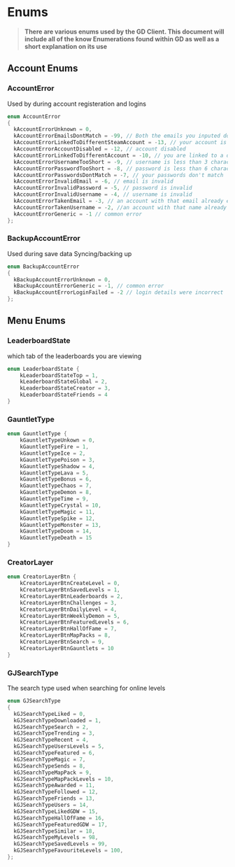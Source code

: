# Enums

> **There are various enums used by the GD Client. This document will include all of the know Enumerations found within GD as well as a short explanation on its use**

## Account Enums

### AccountError

Used by during account registeration and logins

```cpp
enum AccountError
{
  kAccountErrorUnknown = 0,
  kAccountErrorEmailsDontMatch = -99, // Both the emails you inputed do not match 
  kAccountErrorLinkedToDifferentSteamAccount = -13, // your account is linked to a different steam account
  kAccountErrorAccountDisabled = -12, // account disabled
  kAccountErrorLinkedToDifferentAccount = -10, // you are linked to a different account
  kAccountErrorUsernameTooShort = -9, // username is less than 3 characters
  kAccountErrorPasswordTooShort = -8, // password is less than 6 characters
  kAccountErrorPasswordsDontMatch = -7, // your passwords don't match
  kAccountErrorInvalidEmail = -6, // email is invalid
  kAccountErrorInvalidPassword = -5, // password is invalid
  kAccountErrorInvalidUsername = -4, // username is invalid
  kAccountErrorTakenEmail = -3, // an account with that email already exists
  kAccountErrorTakenUsername = -2, //an account with that name already exists
  kAccountErrorGeneric = -1 // common error
};
```

### BackupAccountError

Used during save data Syncing/backing up

```cpp
enum BackupAccountError
{
  kBackupAccountErrorUnknown = 0,
  kBackupAccountErrorGeneric = -1, // common error
  kBackupAccountErrorLoginFailed = -2 // login details were incorrect
};
```

## Menu Enums

### LeaderboardState

which tab of the leaderboards you are viewing

```cpp
enum LeaderboardState {
    kLeaderboardStateTop = 1,
    kLeaderboardStateGlobal = 2,
    kLeaderboardStateCreator = 3,
    kLeaderboardStateFriends = 4
}
```

### GauntletType

```cpp
enum GauntletType {
    kGauntletTypeUnkown = 0,
    kGauntletTypeFire = 1,
    kGauntletTypeIce = 2,
    kGauntletTypePoison = 3,
    kGauntletTypeShadow = 4,
    kGauntletTypeLava = 5,
    kGauntletTypeBonus = 6,
    kGauntletTypeChaos = 7,
    kGauntletTypeDemon = 8,
    kGauntletTypeTime = 9,
    kGauntletTypeCrystal = 10,
    kGauntletTypeMagic = 11,
    kGauntletTypeSpike = 12,
    kGauntletTypeMonster = 13,
    kGauntletTypeDoom = 14,
    kGauntletTypeDeath = 15
}
```

### CreatorLayer

```cpp
enum CreatorLayerBtn {
    kCreatorLayerBtnCreateLevel = 0,
    kCreatorLayerBtnSavedLevels = 1,
    kCreatorLayerBtnLeaderboards = 2,
    kCreatorLayerBtnChallenges = 3,
    kCreatorLayerBtnDailyLevel = 4,
    kCreatorLayerBtnWeeklyDemon = 5,
    kCreatorLayerBtnFeaturedLevels = 6,
    kCreatorLayerBtnHallOfFame = 7,
    kCreatorLayerBtnMapPacks = 8,
    kCreatorLayerBtnSearch = 9,
    kCreatorLayerBtnGauntlets = 10
}
```

### GJSearchType

The search type used when searching for online levels

```cpp
enum GJSearchType
{
  kGJSearchTypeLiked = 0,
  kGJSearchTypeDownloaded = 1,
  kGJSearchTypeSearch = 2,
  kGJSearchTypeTrending = 3,
  kGJSearchTypeRecent = 4,
  kGJSearchTypeUsersLevels = 5,
  kGJSearchTypeFeatured = 6,
  kGJSearchTypeMagic = 7,
  kGJSearchTypeSends = 8,
  kGJSearchTypeMapPack = 9,
  kGJSearchTypeMapPackLevels = 10,
  kGJSearchTypeAwarded = 11,
  kGJSearchTypeFollowed = 12,
  kGJSearchTypeFriends = 13,
  kGJSearchTypeUsers = 14,
  kGJSearchTypeLikedGDW = 15,
  kGJSearchTypeHallOfFame = 16,
  kGJSearchTypeFeaturedGDW = 17,
  kGJSearchTypeSimilar = 18,
  kGJSearchTypeMyLevels = 98,
  kGJSearchTypeSavedLevels = 99,
  kGJSearchTypeFavouriteLevels = 100,
};
```
